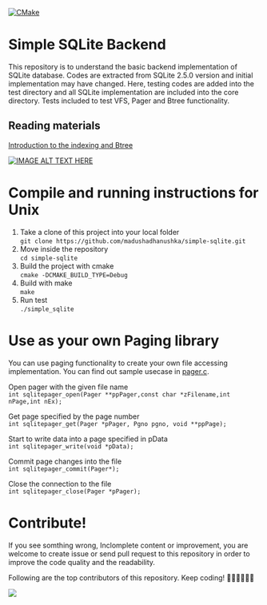 [![CMake](https://github.com/madushadhanushka/simple-sqlite/actions/workflows/cmake.yml/badge.svg)](https://github.com/madushadhanushka/simple-sqlite/actions/workflows/cmake.yml)

Simple SQLite Backend
=========
This repository is to understand the basic backend implementation of SQLite database. Codes are extracted from SQLite 2.5.0 version and initial implementation may have changed. Here, testing codes are added into the test directory and all SQLite implementation are included into the core directory. Tests included to test VFS, Pager and Btree functionality.

## Reading materials
[Introduction to the indexing and Btree](https://github.com/madushadhanushka/simple-sqlite/blob/master/blog/introduction_to_btree_and_bplustree.md)

[![IMAGE ALT TEXT HERE](https://img.youtube.com/vi/bOFlJ0oUjU4/0.jpg)](https://www.youtube.com/watch?v=bOFlJ0oUjU4)

Compile and running instructions for Unix
======

1. Take a clone of this project into your local folder 
<br/>`git clone https://github.com/madushadhanushka/simple-sqlite.git`
2. Move inside the repository
<br/>`cd simple-sqlite`
3. Build the project with cmake
<br/>`cmake -DCMAKE_BUILD_TYPE=Debug`
4. Build with make
<br/>`make`
5. Run test 
<br/>`./simple_sqlite`

Use as your own Paging library
========
You can use paging functionality to create your own file accessing implementation. You can find out sample usecase in [pager.c](https://github.com/madushadhanushka/simple-sqlite/blob/master/test/pagetest.c).

Open pager with the given file name<br/>
`int sqlitepager_open(Pager **ppPager,const char *zFilename,int nPage,int nEx);`

Get page specified by the page number<br/>
`int sqlitepager_get(Pager *pPager, Pgno pgno, void **ppPage);`


Start to write data into a page specified in pData<br/>
`int sqlitepager_write(void *pData);`

Commit page changes into the file<br/>
`int sqlitepager_commit(Pager*);`

Close the connection to the file<br/>
`int sqlitepager_close(Pager *pPager);`


Contribute!
===========
If you see somthing wrong, Inclomplete content or improvement, you are welcome to create issue or send pull request to this repository in order to improve the code quality and the readability.

Following are the top contributors of this repository. Keep coding! 👨🏻‍💻👩🏻‍💻

<a href = "https://github.com/madushadhanushka/simple-sqlite/graphs/contributors">
  <img src = "https://contrib.rocks/image?repo=madushadhanushka/simple-sqlite"/>
</a>


